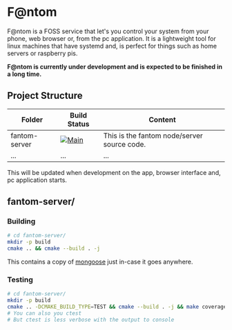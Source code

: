 # F@ntom
F@ntom is a FOSS service that let's you control your system from your phone, web
browser or, from the pc application. It is a lightweight tool for linux machines
that have systemd and, is perfect for things such as home servers or raspberry
pis.

**F@ntom is currently under development and is expected to be finished in a long
time.**

## Project Structure
| Folder | Build Status | Content |
|---|---|---|
| fantom-server | [![Main](https://github.com/djpiper28/fantom/actions/workflows/main.yml/badge.svg)](https://github.com/djpiper28/fantom/actions/workflows/main.yml) | This is the fantom node/server source code. |
| ... | ... | ... |

This will be updated when development on the app, browser interface and, pc
application starts.

## fantom-server/
### Building
```bash
# cd fantom-server/
mkdir -p build
cmake .. && cmake --build . -j
```

This contains a copy of [mongoose](https://github.com/cesanta/mongoose) just in-case
it goes anywhere.

### Testing
```bash
# cd fantom-server/
mkdir -p build
cmake .. -DCMAKE_BUILD_TYPE=TEST && cmake --build . -j && make coverage
# You can also you ctest
# But ctest is less verbose with the output to console
```
